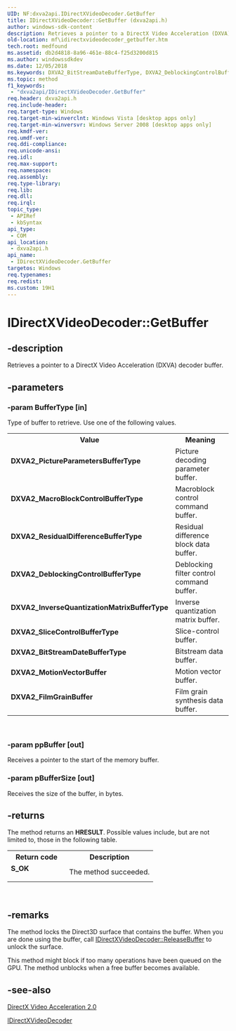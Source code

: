 ```yaml
---
UID: NF:dxva2api.IDirectXVideoDecoder.GetBuffer
title: IDirectXVideoDecoder::GetBuffer (dxva2api.h)
author: windows-sdk-content
description: Retrieves a pointer to a DirectX Video Acceleration (DXVA) decoder buffer.
old-location: mf\idirectxvideodecoder_getbuffer.htm
tech.root: medfound
ms.assetid: db2d4818-8a96-461e-88c4-f25d3200d815
ms.author: windowssdkdev
ms.date: 12/05/2018
ms.keywords: DXVA2_BitStreamDateBufferType, DXVA2_DeblockingControlBufferType, DXVA2_FilmGrainBuffer, DXVA2_InverseQuantizationMatrixBufferType, DXVA2_MacroBlockControlBufferType, DXVA2_MotionVectorBuffer, DXVA2_PictureParametersBufferType, DXVA2_ResidualDifferenceBufferType, DXVA2_SliceControlBufferType, GetBuffer, GetBuffer method [Media Foundation], GetBuffer method [Media Foundation],IDirectXVideoDecoder interface, IDirectXVideoDecoder interface [Media Foundation],GetBuffer method, IDirectXVideoDecoder.GetBuffer, IDirectXVideoDecoder::GetBuffer, db2d4818-8a96-461e-88c4-f25d3200d815, dxva2api/IDirectXVideoDecoder::GetBuffer, mf.idirectxvideodecoder_getbuffer
ms.topic: method
f1_keywords: 
 - "dxva2api/IDirectXVideoDecoder.GetBuffer"
req.header: dxva2api.h
req.include-header: 
req.target-type: Windows
req.target-min-winverclnt: Windows Vista [desktop apps only]
req.target-min-winversvr: Windows Server 2008 [desktop apps only]
req.kmdf-ver: 
req.umdf-ver: 
req.ddi-compliance: 
req.unicode-ansi: 
req.idl: 
req.max-support: 
req.namespace: 
req.assembly: 
req.type-library: 
req.lib: 
req.dll: 
req.irql: 
topic_type:
 - APIRef
 - kbSyntax
api_type:
 - COM
api_location:
 - dxva2api.h
api_name:
 - IDirectXVideoDecoder.GetBuffer
targetos: Windows
req.typenames: 
req.redist: 
ms.custom: 19H1
---
```


# IDirectXVideoDecoder::GetBuffer


## -description


Retrieves a pointer to a DirectX Video Acceleration (DXVA) decoder buffer.
        


## -parameters




### -param BufferType [in]

Type of buffer to retrieve. Use one of the following values.

<table>
<tr>
<th>Value</th>
<th>Meaning</th>
</tr>
<tr>
<td width="40%"><a id="DXVA2_PictureParametersBufferType"></a><a id="dxva2_pictureparametersbuffertype"></a><a id="DXVA2_PICTUREPARAMETERSBUFFERTYPE"></a><dl>
<dt><b>DXVA2_PictureParametersBufferType</b></dt>
</dl>
</td>
<td width="60%">
Picture decoding parameter buffer.

</td>
</tr>
<tr>
<td width="40%"><a id="DXVA2_MacroBlockControlBufferType"></a><a id="dxva2_macroblockcontrolbuffertype"></a><a id="DXVA2_MACROBLOCKCONTROLBUFFERTYPE"></a><dl>
<dt><b>DXVA2_MacroBlockControlBufferType</b></dt>
</dl>
</td>
<td width="60%">
Macroblock control command buffer.

</td>
</tr>
<tr>
<td width="40%"><a id="DXVA2_ResidualDifferenceBufferType"></a><a id="dxva2_residualdifferencebuffertype"></a><a id="DXVA2_RESIDUALDIFFERENCEBUFFERTYPE"></a><dl>
<dt><b>DXVA2_ResidualDifferenceBufferType</b></dt>
</dl>
</td>
<td width="60%">
Residual difference block data buffer.

</td>
</tr>
<tr>
<td width="40%"><a id="DXVA2_DeblockingControlBufferType"></a><a id="dxva2_deblockingcontrolbuffertype"></a><a id="DXVA2_DEBLOCKINGCONTROLBUFFERTYPE"></a><dl>
<dt><b>DXVA2_DeblockingControlBufferType</b></dt>
</dl>
</td>
<td width="60%">
Deblocking filter control command buffer.

</td>
</tr>
<tr>
<td width="40%"><a id="DXVA2_InverseQuantizationMatrixBufferType"></a><a id="dxva2_inversequantizationmatrixbuffertype"></a><a id="DXVA2_INVERSEQUANTIZATIONMATRIXBUFFERTYPE"></a><dl>
<dt><b>DXVA2_InverseQuantizationMatrixBufferType</b></dt>
</dl>
</td>
<td width="60%">
Inverse quantization matrix buffer.

</td>
</tr>
<tr>
<td width="40%"><a id="DXVA2_SliceControlBufferType"></a><a id="dxva2_slicecontrolbuffertype"></a><a id="DXVA2_SLICECONTROLBUFFERTYPE"></a><dl>
<dt><b>DXVA2_SliceControlBufferType</b></dt>
</dl>
</td>
<td width="60%">
Slice-control buffer.

</td>
</tr>
<tr>
<td width="40%"><a id="DXVA2_BitStreamDateBufferType"></a><a id="dxva2_bitstreamdatebuffertype"></a><a id="DXVA2_BITSTREAMDATEBUFFERTYPE"></a><dl>
<dt><b>DXVA2_BitStreamDateBufferType</b></dt>
</dl>
</td>
<td width="60%">
Bitstream data buffer.

</td>
</tr>
<tr>
<td width="40%"><a id="DXVA2_MotionVectorBuffer"></a><a id="dxva2_motionvectorbuffer"></a><a id="DXVA2_MOTIONVECTORBUFFER"></a><dl>
<dt><b>DXVA2_MotionVectorBuffer</b></dt>
</dl>
</td>
<td width="60%">
Motion vector buffer.

</td>
</tr>
<tr>
<td width="40%"><a id="DXVA2_FilmGrainBuffer"></a><a id="dxva2_filmgrainbuffer"></a><a id="DXVA2_FILMGRAINBUFFER"></a><dl>
<dt><b>DXVA2_FilmGrainBuffer</b></dt>
</dl>
</td>
<td width="60%">
Film grain synthesis data buffer.

</td>
</tr>
</table>
 


### -param ppBuffer [out]

Receives a pointer to the start of the memory buffer.


### -param pBufferSize [out]

Receives the size of the buffer, in bytes.


## -returns



The method returns an <b>HRESULT</b>. Possible values include, but are not limited to, those in the following table.

<table>
<tr>
<th>Return code</th>
<th>Description</th>
</tr>
<tr>
<td width="40%">
<dl>
<dt><b>S_OK</b></dt>
</dl>
</td>
<td width="60%">
The method succeeded.

</td>
</tr>
</table>
 




## -remarks



The method locks the Direct3D surface that contains the buffer. When you are done using the buffer, call <a href="https://docs.microsoft.com/windows/desktop/api/dxva2api/nf-dxva2api-idirectxvideodecoder-releasebuffer">IDirectXVideoDecoder::ReleaseBuffer</a> to unlock the surface.

This method might block if too many operations have been queued on the GPU. The method unblocks when a free buffer becomes available.




## -see-also




<a href="https://docs.microsoft.com/windows/desktop/medfound/directx-video-acceleration-2-0">DirectX Video Acceleration 2.0</a>



<a href="https://docs.microsoft.com/windows/desktop/api/dxva2api/nn-dxva2api-idirectxvideodecoder">IDirectXVideoDecoder</a>
 

 

